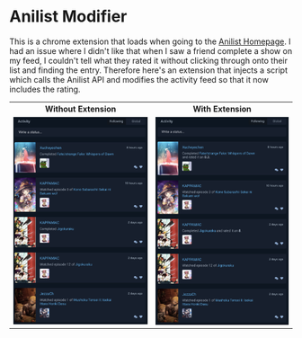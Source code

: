 # Anilist Modifier

This is a chrome extension that loads when going to the [Anilist Homepage](https://anilist.co/home). I had an issue where I didn't like that when I saw a friend complete a show on my feed, I couldn't tell what they rated it without clicking through onto their list and finding the entry. Therefore here's an extension that injects a script which calls the Anilist API and modifies the activity feed so that it now includes the rating.

<table>
    <tr>
        <th>Without Extension</th>
        <th>With Extension</th>
    </tr>
    <tr>
        <td>
            <img src="docs/unmodified.png" alt="Feed without the extension">
        </td>
        <td>
            <img src="docs/modified.png" alt="Feed with the extension active">
        </td>
    </tr>
</table>
